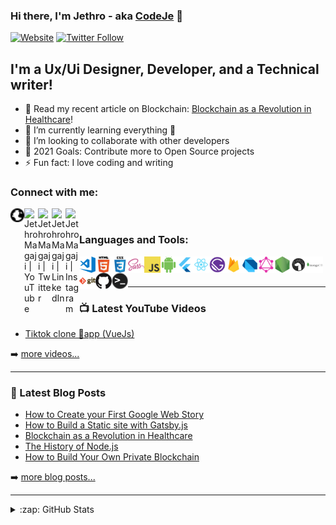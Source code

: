 ### Hi there, I'm Jethro - aka [CodeJe][website] 👋

[![Website](https://img.shields.io/website?label=Resume&style=for-the-badge&url=https%3A%2F%2Fgitconnected.com%2Fv1%2Fportfolio%2Fjethro-magaji)](https://gitconnected.com/v1/portfolio/jethro-magaji)
[![Twitter Follow](https://img.shields.io/twitter/follow/Real_Drjet?color=1DA1F2&logo=twitter&style=for-the-badge)](https://twitter.com/intent/follow?original_referer=https%3A%2F%2Fgithub.com%2FReal_Drjet&screen_name=Real_Drjet)

## I'm a Ux/Ui Designer, Developer, and a Technical writer!

- 🔭 Read my recent article on Blockchain: [Blockchain as a Revolution in Healthcare][Article]!
- 🌱 I’m currently learning everything 🤣
- 👯 I’m looking to collaborate with other developers
- 🥅 2021 Goals: Contribute more to Open Source projects
- ⚡ Fun fact: I love coding and writing


### Connect with me:

[<img align="left" alt="gitconnected.com/porfolio/jethro-magaji" width="22px" src="https://raw.githubusercontent.com/iconic/open-iconic/master/svg/globe.svg" />][website]
[<img align="left" alt="Jethro Magaji | YouTube" width="22px" src="https://cdn.jsdelivr.net/npm/simple-icons@v3/icons/facebook.svg" />][Facebook]
[<img align="left" alt="Jethro Magaji | Twitter" width="22px" src="https://cdn.jsdelivr.net/npm/simple-icons@v3/icons/twitter.svg" />][twitter]
[<img align="left" alt="Jethro Magaji | LinkedIn" width="22px" src="https://cdn.jsdelivr.net/npm/simple-icons@v3/icons/linkedin.svg" />][linkedin]
[<img align="left" alt="Jethro Magaji | Instagram" width="22px" src="https://cdn.jsdelivr.net/npm/simple-icons@v3/icons/instagram.svg" />][instagram]

<br />

### Languages and Tools:

<img align="left" alt="Visual Studio Code" width="26px" src="https://raw.githubusercontent.com/github/explore/80688e429a7d4ef2fca1e82350fe8e3517d3494d/topics/visual-studio-code/visual-studio-code.png"/>
<img align="left" alt="HTML5" width="26px" src="https://raw.githubusercontent.com/github/explore/80688e429a7d4ef2fca1e82350fe8e3517d3494d/topics/html/html.png"/>
<img align="left" alt="CSS3" width="26px" src="https://raw.githubusercontent.com/github/explore/80688e429a7d4ef2fca1e82350fe8e3517d3494d/topics/css/css.png"/>
<img align="left" alt="Sass" width="26px" src="https://raw.githubusercontent.com/github/explore/80688e429a7d4ef2fca1e82350fe8e3517d3494d/topics/sass/sass.png"/>
<img align="left" alt="JavaScript" width="26px" src="https://raw.githubusercontent.com/github/explore/80688e429a7d4ef2fca1e82350fe8e3517d3494d/topics/javascript/javascript.png"/>
<img align="left" alt="Terminal" width="26px" src="https://raw.githubusercontent.com/github/explore/80688e429a7d4ef2fca1e82350fe8e3517d3494d/topics/android/android.png"/>
<img align="left" alt="Terminal" width="26px" src="https://raw.githubusercontent.com/github/explore/80688e429a7d4ef2fca1e82350fe8e3517d3494d/topics/flutter/flutter.png"/>
<img align="left" alt="React" width="26px" src="https://raw.githubusercontent.com/github/explore/80688e429a7d4ef2fca1e82350fe8e3517d3494d/topics/react/react.png"/>
<img align="left" alt="Gatsby" width="26px" src="https://raw.githubusercontent.com/github/explore/e94815998e4e0713912fed477a1f346ec04c3da2/topics/gatsby/gatsby.png"/>
<img align="left" alt="Terminal" width="26px" src="https://raw.githubusercontent.com/github/explore/80688e429a7d4ef2fca1e82350fe8e3517d3494d/topics/firebase/firebase.png"/>
<img align="left" alt="Terminal" width="26px" src="https://raw.githubusercontent.com/github/explore/80688e429a7d4ef2fca1e82350fe8e3517d3494d/topics/dart/dart.png"/>
<img align="left" alt="GraphQL" width="26px" src="https://raw.githubusercontent.com/github/explore/80688e429a7d4ef2fca1e82350fe8e3517d3494d/topics/graphql/graphql.png"/>
<img align="left" alt="Node.js" width="26px" src="https://raw.githubusercontent.com/github/explore/80688e429a7d4ef2fca1e82350fe8e3517d3494d/topics/nodejs/nodejs.png"/>
<img align="left" alt="Deno" width="26px" src="https://raw.githubusercontent.com/github/explore/361e2821e2dea67711cde99c9c40ed357061cf27/topics/deno/deno.png"/>
<img align="left" alt="MongoDB" width="26px" src="https://raw.githubusercontent.com/github/explore/80688e429a7d4ef2fca1e82350fe8e3517d3494d/topics/mongodb/mongodb.png"/>
<img align="left" alt="Git" width="26px" src="https://raw.githubusercontent.com/github/explore/80688e429a7d4ef2fca1e82350fe8e3517d3494d/topics/git/git.png"/>
<img align="left" alt="GitHub" width="26px" src="https://raw.githubusercontent.com/github/explore/78df643247d429f6cc873026c0622819ad797942/topics/github/github.png"/>
<img align="left" alt="Terminal" width="26px" src="https://raw.githubusercontent.com/github/explore/80688e429a7d4ef2fca1e82350fe8e3517d3494d/topics/terminal/terminal.png"/>


<br />
<br />

---

### 📺 Latest YouTube Videos

<!-- YOUTUBE:START -->
- [Tiktok clone 📱app (VueJs)](https://youtu.be/fp_kLFOeW5I)

<!-- YOUTUBE:END -->

➡️ [more videos...](https://www.youtube.com/channel/UCg4JPP_yXUUUlolYzShiUJA)

---

### 📕 Latest Blog Posts

<!-- BLOG-POST-LIST:START -->
- [How to Create your First Google Web Story](https://www.section.io/engineering-education/creating-your-first-google-web-story/)
- [How to Build a Static site with Gatsby.js](https://www.section.io/engineering-education/how-to-build-astatic-site-with-gatsbyjs/)
- [Blockchain as a Revolution in Healthcare](https://www.section.io/engineering-education/blockchain-as-a-revolution-in-healthcare/)
- [The History of Node.js](https://www.section.io/engineering-education/history-of-nodejs/)
- [How to Build Your Own Private Blockchain](https://www.section.io/engineering-education/how-to-build-your-own-private-blockchain/)
<!-- BLOG-POST-LIST:END -->

➡️ [more blog posts...](https://www.section.io/engineering-education/authors/jethro-magaji/)

---


<details>
  <summary>:zap: GitHub Stats</summary>

  <img align="left" alt="Jethro's GitHub Stats" src="https://github-readme-stats.jethro-magaji.vercel.app/api?username=jethro-magaji&show_icons=true&hide_border=true&theme=radical"/>

</details>

[website]: https://gitconnected.com/v1/portfolio/jethro-magaji
[Article]: https://www.section.io/engineering-education/blockchain-as-a-revolution-in-healthcare/
[Facebook]: https://web.facebook.com/jethro.magaji/
[twitter]: https://twitter.com/Real_Drjet
[youtube]: https://youtube.com/Jethro-Magaji
[instagram]: https://instagram.com/real_drje
[linkedin]: https://linkedin.com/in/jethromagaji
